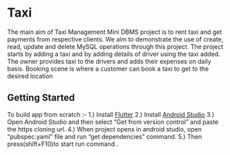 # Taxi

The main aim of Taxi Management Mini DBMS project is to rent taxi and get payments from
respective clients. We aim to demonstrate the use of create, read, update and delete MySQL
operations through this project. The project starts by adding a taxi and by adding details of driver
using the taxi added. The owner provides taxi to the drivers and adds their expenses on daily basis.
Booking scene is where a customer can book a taxi to get to the desired location

## Getting Started

To build app from scratch :-
1.) Install  [Flutter](https://flutter.dev/docs/get-started/install)
2.) Install  [Android Studio](https://developer.android.com/studio)
3.) Open Android Studio and then select “Get from version control” and paste the https cloning url.
4.) When project opens in android studio, open “pubspec.yaml” file and run “get dependencies” command.
5.) Then press(shift+F10)to start run command .
